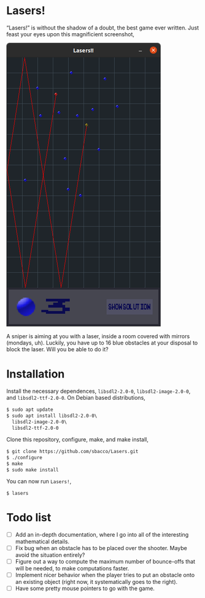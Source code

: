 # Lasers!
“Lasers!” is without the shadow of a doubt, the best game ever written.
Just feast your eyes upon this magnificient screenshot,

![Screenshot from the best game of all times](screenshot.png)

A sniper is aiming at you with a laser, inside a room covered with
 mirrors (mondays, uh). Luckily, you have up to 16 blue obstacles at
  your disposal to block the laser. Will you be able to do it?

  # Installation

Install the necessary dependences, `libsdl2-2.0-0`, 
`libsdl2-image-2.0-0`,
and `libsdl2-ttf-2.0-0`. On Debian based distributions,
```shell
$ sudo apt update
$ sudo apt install libsdl2-2.0-0\
  libsdl2-image-2.0-0\
  libsdl2-ttf-2.0-0
```
  Clone this repository, configure, make, and make install,
  ```shell
$ git clone https://github.com/sbacco/Lasers.git
$ ./configure
$ make
$ sudo make install
  ```
You can now run `Lasers!`,
```shell
$ lasers
```

# Todo list

- [ ] Add an in-depth documentation, where I go into all of the
      interesting mathematical details.
- [ ] Fix bug when an obstacle has to be placed over the shooter.
      Maybe avoid the situation entirely?
- [ ] Figure out a way to compute the maximum number of bounce-offs
      that will be needed, to make computations faster.
- [ ] Implement nicer behavior when the player tries to put an obstacle
      onto an existing object (right now, it systematically goes to
      the right).
- [ ] Have some pretty mouse pointers to go with the game.
